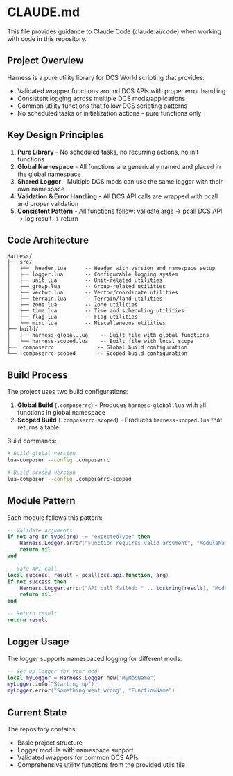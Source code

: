 # CLAUDE.md

This file provides guidance to Claude Code (claude.ai/code) when working with code in this repository.

## Project Overview

Harness is a pure utility library for DCS World scripting that provides:
- Validated wrapper functions around DCS APIs with proper error handling
- Consistent logging across multiple DCS mods/applications
- Common utility functions that follow DCS scripting patterns
- No scheduled tasks or initialization actions - pure functions only

## Key Design Principles

1. **Pure Library** - No scheduled tasks, no recurring actions, no init functions
2. **Global Namespace** - All functions are generically named and placed in the global namespace
3. **Shared Logger** - Multiple DCS mods can use the same logger with their own namespace
4. **Validation & Error Handling** - All DCS API calls are wrapped with pcall and proper validation
5. **Consistent Pattern** - All functions follow: validate args → pcall DCS API → log result → return

## Code Architecture

```
Harness/
├── src/
│   ├── _header.lua      -- Header with version and namespace setup
│   ├── logger.lua       -- Configurable logging system
│   ├── unit.lua         -- Unit-related utilities
│   ├── group.lua        -- Group-related utilities
│   ├── vector.lua       -- Vector/coordinate utilities
│   ├── terrain.lua      -- Terrain/land utilities
│   ├── zone.lua         -- Zone utilities
│   ├── time.lua         -- Time and scheduling utilities
│   ├── flag.lua         -- Flag utilities
│   └── misc.lua         -- Miscellaneous utilities
├── build/
│   ├── harness-global.lua    -- Built file with global functions
│   └── harness-scoped.lua    -- Built file with local scope
├── .composerrc              -- Global build configuration
└── .composerrc-scoped       -- Scoped build configuration
```

## Build Process

The project uses two build configurations:

1. **Global Build** (`.composerrc`) - Produces `harness-global.lua` with all functions in global namespace
2. **Scoped Build** (`.composerrc-scoped`) - Produces `harness-scoped.lua` that returns a table

Build commands:
```bash
# Build global version
lua-composer --config .composerrc

# Build scoped version  
lua-composer --config .composerrc-scoped
```

## Module Pattern

Each module follows this pattern:
```lua
-- Validate arguments
if not arg or type(arg) ~= "expectedType" then
    Harness.Logger.error("Function requires valid argument", "ModuleName.FunctionName")
    return nil
end

-- Safe API call
local success, result = pcall(dcs.api.function, arg)
if not success then
    Harness.Logger.error("API call failed: " .. tostring(result), "ModuleName.FunctionName")
    return nil
end

-- Return result
return result
```

## Logger Usage

The logger supports namespaced logging for different mods:
```lua
-- Set up logger for your mod
local myLogger = Harness.Logger.new("MyModName")
myLogger.info("Starting up")
myLogger.error("Something went wrong", "FunctionName")
```

## Current State

The repository contains:
- Basic project structure
- Logger module with namespace support
- Validated wrappers for common DCS APIs
- Comprehensive utility functions from the provided utils file